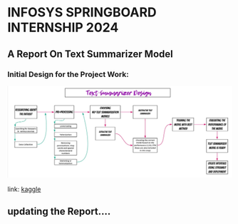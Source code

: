 # INFOSYS SPRINGBOARD INTERNSHIP 2024 
## A Report On Text Summarizer Model
### Initial Design for the Project Work:

![Initial Design Image](<Initial Design Image.png>)



link: [kaggle](https://www.kaggle.com/datasets/gowrishankarp/newspaper-text-summarization-cnn-dailymail/code)

## updating the Report....
